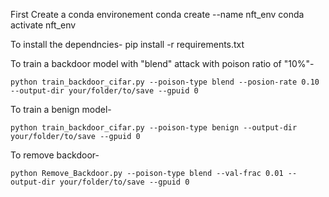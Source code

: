 First Create a conda environement
	conda create --name nft_env
	conda activate nft_env 

To install the dependncies-
	pip install -r requirements.txt

To train a backdoor model with "blend" attack with poison ratio of "10%"-

	python train_backdoor_cifar.py --poison-type blend --posion-rate 0.10 --output-dir your/folder/to/save --gpuid 0 

To train a benign model-

 	python train_backdoor_cifar.py --poison-type benign --output-dir your/folder/to/save --gpuid 0 


To remove backdoor-
	
	python Remove_Backdoor.py --poison-type blend --val-frac 0.01 --output-dir your/folder/to/save --gpuid 0 



